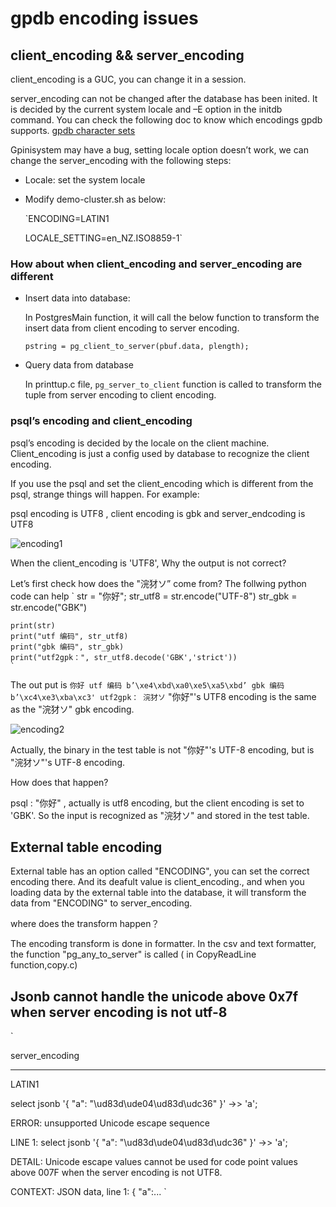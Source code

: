 # gpdb encoding issues
## client_encoding && server_encoding 

client_encoding is a GUC, you can change it in a session.

server_encoding can not be changed after the database has been inited. It is decided by the current system locale and –E option in the initdb command.
You can check the following doc to know which encodings gpdb supports.
[gpdb character sets](https://gpdb.docs.pivotal.io/43320/ref_guide/character_sets.html)

Gpinisystem may have a bug, setting locale option doesn’t work, we can change the server_encoding with the following steps:
- Locale: set the system locale

- Modify demo-cluster.sh as below: 

	`ENCODING=LATIN1

	LOCALE_SETTING=en_NZ.ISO8859-1`

### How about when client_encoding and server_encoding are different

- Insert data into database:

	In PostgresMain function, it will call the below function to transform the insert data from client encoding to server encoding.

	`pstring = pg_client_to_server(pbuf.data, plength);`

- Query data from database

	In printtup.c file, `pg_server_to_client` function is called to transform the tuple from server encoding to client encoding.

### psql’s encoding and client_encoding
psql’s encoding is decided by the locale on the client machine. Client_encoding is just a config used by database to recognize the client encoding. 

If you use the psql and set the client_encoding which is different from the psql, strange things will happen. For example:

psql encoding is UTF8 , client encoding is gbk and server_endcoding is UTF8

![encoding1](/fanfuxiaoran.github.io/images/encoding1)

When the client_encoding is 'UTF8', Why the output is not correct?

Let’s first check how does the "浣犲ソ” come from? The follwing python code can help
	`
	str = "你好";
	str_utf8 = str.encode("UTF-8")
	str_gbk = str.encode("GBK")

	print(str)
	print("utf 编码", str_utf8)
	print("gbk 编码", str_gbk)
	print("utf2gpk：", str_utf8.decode('GBK','strict'))
	`
The out put is
	`
	你好
	utf 编码 b’\xe4\xbd\xa0\xe5\xa5\xbd’
	gbk 编码 b’\xc4\xe3\xba\xc3'
	utf2gpk： 浣犲ソ
	`
"你好"'s UTF8 encoding is the same as the "浣犲ソ" gbk encoding.

![encoding2](/fanfuxiaoran.github.io/images/encoding2)

Actually, the binary in the test table is not "你好"'s UTF-8 encoding, but is "浣犲ソ"'s UTF-8 encoding. 

How does that happen?

psql : "你好" , actually is utf8 encoding, but the client encoding is set to 'GBK'. So the input is recognized as "浣犲ソ" and stored in the test table. 

## External table encoding 

External table has an option called "ENCODING", you can set the correct encoding there. And its deafult value is client_encoding., and when you loading data by the external table into the database, it will transform the data from "ENCODING" to server_encoding.

where does the transform happen？

The encoding transform is done in formatter. In the csv and text formatter, the function "pg_any_to_server" is called ( in CopyReadLine function,copy.c)

## Jsonb cannot handle the unicode above 0x7f when server encoding is not utf-8
`

server_encoding

-----------------

LATIN1



select jsonb '{ "a":  "\ud83d\ude04\ud83d\udc36" }' ->> 'a';

ERROR:  unsupported Unicode escape sequence

LINE 1: select jsonb '{ "a":  "\ud83d\ude04\ud83d\udc36" }' ->> 'a';

DETAIL:  Unicode escape values cannot be used for code point values above 007F when the server encoding is not UTF8.

CONTEXT:  JSON data, line 1: { "a":...
`



